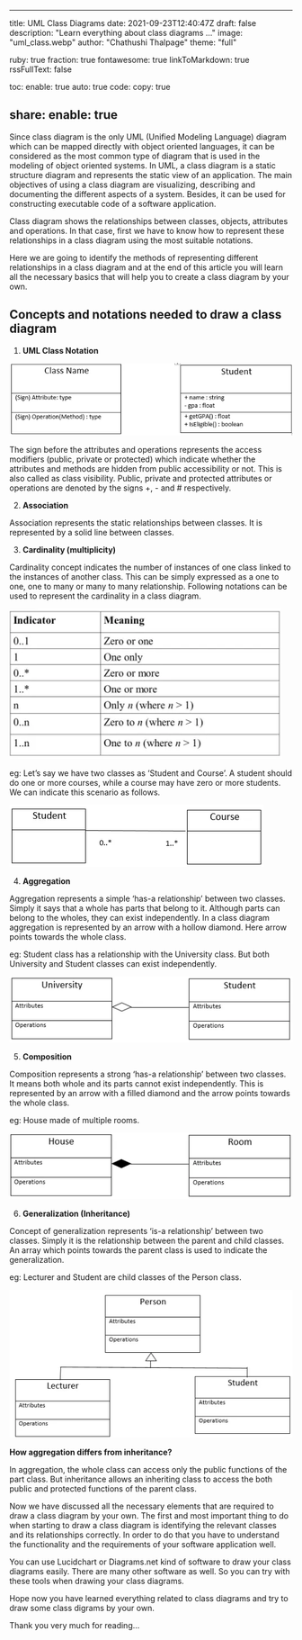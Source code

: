 ---

title: UML Class Diagrams
date: 2021-09-23T12:40:47Z
draft: false
description: "Learn everything about class diagrams …"
image: "uml_class.webp"
author: "Chathushi Thalpage"
theme: "full"

ruby: true
fraction: true
fontawesome: true
linkToMarkdown: true
rssFullText: false

toc:
enable: true
auto: true
code:
copy: true

share:
enable: true
------------

Since class diagram is the only UML (Unified Modeling Language) diagram which can be mapped directly with object oriented languages, it can be considered as the most common type of diagram that is used in the modeling of object oriented systems. In UML, a class diagram is a static structure diagram and represents the static view of an application. The main objectives of using a class diagram are visualizing, describing and documenting the different aspects of a system. Besides, it can be used for constructing executable code of a software application.

Class diagram shows the relationships between classes, objects, attributes and operations. In that case, first we have to know how to represent these relationships in a class diagram using the most suitable notations.

Here we are going to identify the methods of representing different relationships in a class diagram and at the end of this article you will learn all the necessary basics that will help you to create a class diagram by your own.

## Concepts and notations needed to draw a class diagram

1. **UML Class Notation**

![](uml1.webp)

The sign before the attributes and operations represents the access modifiers (public, private or protected) which indicate whether the attributes and methods are hidden from public accessibility or not. This is also called as class visibility. Public, private and protected attributes or operations are denoted by the signs +, - and # respectively.

2. **Association**

Association represents the static relationships between classes. It is represented by a solid line between classes.

3. **Cardinality (multiplicity)**

Cardinality concept indicates the number of instances of one class linked to the instances of another class. This can be simply expressed as a one to one, one to many or many to many relationship. Following notations can be used to represent the cardinality in a class diagram.

![](uml2.webp)

eg: Let’s say we have two classes as ‘Student and Course’. A student should do one or more courses, while a course may have zero or more students. We can indicate this scenario as follows.

![](uml3.webp)

4. **Aggregation**

Aggregation represents a simple ‘has-a relationship’ between two classes. Simply it says that a whole has parts that belong to it. Although parts can belong to the wholes, they can exist independently. In a class diagram aggregation is represented by an arrow with a hollow diamond. Here arrow points towards the whole class.

eg: Student class has a relationship with the University class. But both University and Student classes can exist independently.

![](uml4.webp)

5. **Composition**

Composition represents a strong ‘has-a relationship’ between two classes. It means both whole and its parts cannot exist independently. This is represented by an arrow with a filled diamond and the arrow points towards the whole class.

eg: House made of multiple rooms.

![](uml5.webp)

6. **Generalization (Inheritance)**

Concept of generalization represents ‘is-a relationship’ between two classes. Simply it is the relationship between the parent and child classes. An array which points towards the parent class is used to indicate the generalization.

eg: Lecturer and Student are child classes of the Person class.

![](uml6.webp)

**How aggregation differs from inheritance?**

In aggregation, the whole class can access only the public functions of the part class. But inheritance allows an inheriting class to access the both public and protected functions of the parent class.

Now we have discussed all the necessary elements that are required to draw a class diagram by your own. The first and most important thing to do when starting to draw a class diagram is identifying the relevant classes and its relationships correctly. In order to do that you have to understand the functionality and the requirements of your software application well.

You can use Lucidchart or Diagrams.net kind of software to draw your class diagrams easily. There are many other software as well. So you can try with these tools when drawing your class diagrams.

Hope now you have learned everything related to class diagrams and try to draw some class digrams by your own.

Thank you very much for reading…